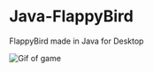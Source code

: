 # Java-FlappyBird
FlappyBird made in Java for Desktop

![Gif of game](https://i.imgur.com/WJpn6RZ.gif)
